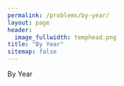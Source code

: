 ```yaml
---
permalink: /problems/by-year/
layout: page
header:
  image_fullwidth: temphead.png
title: "By Year"
sitemap: false
---
```


By Year